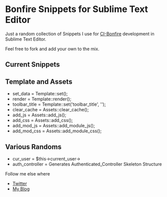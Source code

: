 # Bonfire Snippets for Sublime Text Editor
 
Just a random collection of Snippets I use for [CI-Bonfire](http://cibonfire.com) development in Sublime Text Editor.

Feel free to fork and add your own to the mix.

## Current Snippets


## Template and Assets

 - set_data      = Template::set();
 - render        = Template::render();
 - toolbar_title = Template::set('toolbar_title', '');
 - clear_cache   = Assets::clear_cache();
 - add_js        = Assets::add_js();
 - add_css       = Assets::add_css();
 - add_mod_js    = Assets::add_module_js();
 - add_mod_css   = Assets::add_module_css();

## Various Randoms

 - cur_user      = $this->current_user->
 - auth_controller = Generates Authenticated_Controller Skeleton Structure
 

Follow me else where

 - [Twitter](http://twitter.com/svizion)
 - [My Blog](http://blog.shawnc.org) 